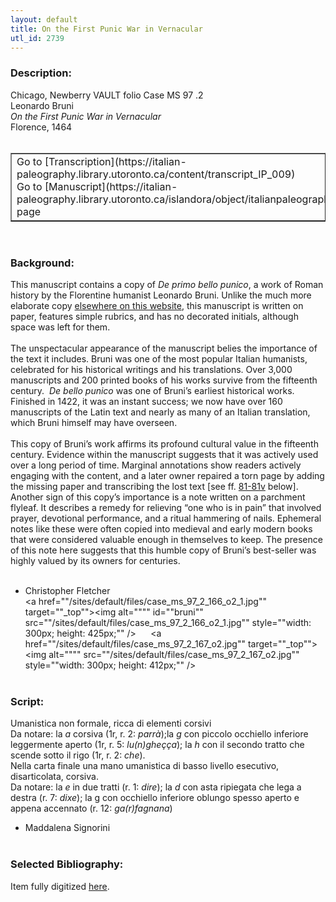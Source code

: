 ```yaml
---
layout: default
title: On the First Punic War in Vernacular
utl_id: 2739
---
```


### Description:

Chicago, Newberry VAULT folio Case MS 97 .2<br>
Leonardo Bruni<br>
_On the First Punic War in Vernacular_<br>
Florence, 1464<br>
 <br>
<table border=""0.5"" cellpadding=""1"" cellspacing=""1"" style=""width: 200px; background-color:#F8F8F8;""><tbody><tr><td>Go to [Transcription](https://italian-paleography.library.utoronto.ca/content/transcript_IP_009)<br>
Go to [Manuscript](https://italian-paleography.library.utoronto.ca/islandora/object/italianpaleography%3AIP_009) page</td></tr></tbody></table> <br>


### Background:

This manuscript contains a copy of _De primo bello punico_, a work of Roman history by the Florentine humanist Leonardo Bruni. Unlike the much more elaborate copy [elsewhere on this website](https://italian-paleography.library.utoronto.ca/islandora/object/italianpaleography%3AIP_019), this manuscript is written on paper, features simple rubrics, and has no decorated initials, although space was left for them.<br><br>
The unspectacular appearance of the manuscript belies the importance of the text it includes. Bruni was one of the most popular Italian humanists, celebrated for his historical writings and his translations. Over 3,000 manuscripts and 200 printed books of his works survive from the fifteenth century.  _De bello punico_ was one of Bruni’s earliest historical works. Finished in 1422, it was an instant success; we now have over 160 manuscripts of the Latin text and nearly as many of an Italian translation, which Bruni himself may have overseen.<br><br>
This copy of Bruni’s work affirms its profound cultural value in the fifteenth century. Evidence within the manuscript suggests that it was actively used over a long period of time. Marginal annotations show readers actively engaging with the content, and a later owner repaired a torn page by adding the missing paper and transcribing the lost text [see ff. <a id="href=#bruni">[81-81v](#bruni>81-81v</a)</a> below]. Another sign of this copy’s importance is a note written on a parchment flyleaf. It describes a remedy for relieving “one who is in pain” that involved prayer, devotional performance, and a ritual hammering of nails. Ephemeral notes like these were often copied into medieval and early modern books that were considered valuable enough in themselves to keep. The presence of this note here suggests that this humble copy of Bruni’s best-seller was highly valued by its owners for centuries.<br><br>
- Christopher Fletcher<br>
<a href=""/sites/default/files/case_ms_97_2_166_o2_1.jpg"" target=""_top""><img alt="""" id=""bruni"" src=""/sites/default/files/case_ms_97_2_166_o2_1.jpg"" style=""width: 300px; height: 425px;"" /></a>      <a href=""/sites/default/files/case_ms_97_2_167_o2.jpg"" target=""_top""><img alt="""" src=""/sites/default/files/case_ms_97_2_167_o2.jpg"" style=""width: 300px; height: 412px;"" /></a><br>
 <br>


### Script:

Umanistica non formale, ricca di elementi corsivi<br>
Da notare: la _a_ corsiva (1r, r. 2: _parrà_);la _g_ con piccolo occhiello inferiore leggermente aperto (1r, r. 5: _lu(n)gheçça_); la _h_ con il secondo tratto che scende sotto il rigo (1r, r. 2: _che_).<br>
Nella carta finale una mano umanistica di basso livello esecutivo, disarticolata, corsiva.<br>
Da notare: la _e_ in due tratti (r. 1: _dire_); la _d_ con asta ripiegata che lega a destra (r. 7: _dixe_); la g con occhiello inferiore oblungo spesso aperto e appena accennato (r. 12: _ga(r)fagnana_)<br>
- Maddalena Signorini<br>
 <br>


### Selected Bibliography:

Item fully digitized [here](http://collections.carli.illinois.edu/cdm/ref/collection/nby_dig/id/14540).<br>
 <br>
